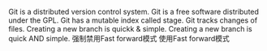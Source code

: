 Git is a distributed version control system.
Git is a free software distributed under the GPL.
Git has a mutable index called stage.
Git tracks changes of files.
Creating a new branch is quickk & simple.
Creating a new branch is quick AND simple.
强制禁用Fast forward模式
使用Fast forward模式